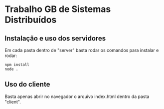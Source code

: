 # Trabalho GB de Sistemas Distribuídos

## Instalação e uso dos servidores

Em cada pasta dentro de "server" basta rodar os comandos para instalar e rodar:

```
npm install
node .
```

## Uso do cliente

Basta apenas abrir no navegador o arquivo index.html dentro da pasta "client".
